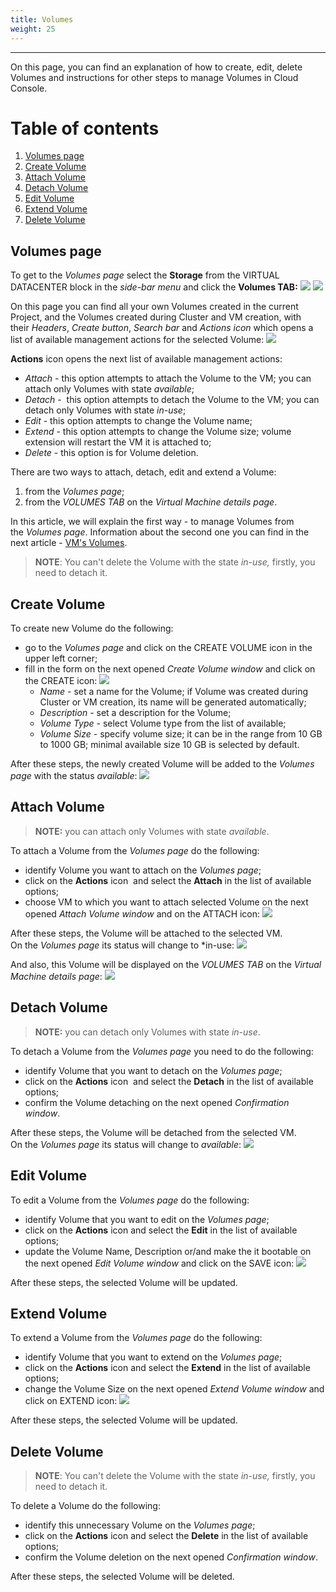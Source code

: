 ```yaml
---
title: Volumes
weight: 25
---
```

___
On this page, you can find an explanation of how to create, edit, delete Volumes and instructions for other steps to manage Volumes in Cloud Console.

# Table of contents
1. [Volumes page](#volumes-page)
2. [Create Volume](#create-volume)
3. [Attach Volume](#attach-volume)
4. [Detach Volume](#detach-volume)
5. [Edit Volume](#edit-volume)
6. [Extend Volume](#extend-volume)
7. [Delete Volume](#delete-volume)

## Volumes page
To get to the *Volumes page* select the **Storage** from the VIRTUAL DATACENTER block in the *side-bar menu* and click the **Volumes TAB:**
![](../../../assets/images/vol/1.png?classes=border,shadow) 
![](../../../assets/images/vol/2.png?classes=border,shadow) 

On this page you can find all your own Volumes created in the current Project, and the Volumes created during Cluster and VM creation, with their *Headers*, *Create button*, *Search bar* and *Actions icon* which opens a list of available management actions for the selected Volume:
![](../../../assets/images/vol/3.png?classes=border,shadow) 

**Actions** icon opens the next list of available management actions:
- *Attach* - this option attempts to attach the Volume to the VM; you can attach only Volumes with state *available*;  
- *Detach* -  this option attempts to detach the Volume to the VM; you can detach only Volumes with state *in-use*;  
- *Edit* - this option attempts to change the Volume name;
- *Extend* - this option attempts to change the Volume size; volume extension will restart the VM it is attached to;
- *Delete* - this option is for Volume deletion.

There are two ways to attach, detach, edit and extend a Volume:
1. from the *Volumes page*;
2. from the *VOLUMES TAB* on the *Virtual Machine details page*.

In this article, we will explain the first way - to manage Volumes from the *Volumes page*. Information about the second one you can find in the next article - [VM's Volumes]().  

>**NOTE**: You can't delete the Volume with the state *in-use,* firstly, you need to detach it.

## Create Volume
To create new Volume do the following:
- go to the *Volumes page* and click on the CREATE VOLUME icon in the upper left corner;
- fill in the form on the next opened *Create Volume window* and click on the CREATE icon:
![](../../../assets/images/vol/4.png?classes=border,shadow) 
  - *Name* - set a name for the Volume; if Volume was created during Cluster or VM creation, its name will be generated automatically;
  - *Description* - set a description for the Volume;
  - *Volume Type* - select Volume type from the list of available;
  - *Volume Size* - specify volume size; it can be in the range from 10 GB to 1000 GB; minimal available size 10 GB is selected by default.

After these steps, the newly created Volume will be added to the *Volumes page* with the status *available*:
![](../../../assets/images/vol/5.png?classes=border,shadow) 

## Attach Volume
>**NOTE:** you can attach only Volumes with state *available*.  

To attach a Volume from the *Volumes page* do the following:
- identify Volume you want to attach on the *Volumes page*;
- click on the **Actions** icon  and select the **Attach** in the list of available options;
- choose VM to which you want to attach selected Volume on the next opened *Attach Volume window* and on the ATTACH icon:
![](../../../assets/images/vol/8.png?classes=border,shadow) 

After these steps, the Volume will be attached to the selected VM.  
On the *Volumes page* its status will change to *in-use:
![](../../../assets/images/vol/9.png?classes=border,shadow) 

And also, this Volume will be displayed on the *VOLUMES TAB* on the *Virtual Machine details page*:
![](../../../assets/images/vol/10.png?classes=border,shadow) 

## Detach Volume
>**NOTE:** you can detach only Volumes with state *in-use*.

To detach a Volume from the *Volumes page* you need to do the following:
- identify Volume that you want to detach on the *Volumes page*;
- click on the **Actions** icon  and select the **Detach** in the list of available options;
- confirm the Volume detaching on the next opened *Confirmation window*.

After these steps, the Volume will be detached from the selected VM.  
On the *Volumes page* its status will change to *available*:
![](../../../assets/images/vol/11.png?classes=border,shadow) 

## Edit Volume
To edit a Volume from the *Volumes page* do the following:
- identify Volume that you want to edit on the *Volumes page*;
- click on the **Actions** icon and select the **Edit** in the list of available options;
- update the Volume Name, Description or/and make the it bootable on the next opened *Edit Volume window* and click on the SAVE icon:
![](../../../assets/images/vol/6.png?classes=border,shadow)

After these steps, the selected Volume will be updated.

## Extend Volume
To extend a Volume from the *Volumes page* do the following:
- identify Volume that you want to extend on the *Volumes page*;
- click on the **Actions** icon and select the **Extend** in the list of available options;
- change the Volume Size on the next opened *Extend Volume window* and click on EXTEND icon:
![](../../../assets/images/vol/7.png?classes=border,shadow)

After these steps, the selected Volume will be updated.

## Delete Volume
>**NOTE**: You can't delete the Volume with the state *in-use,* firstly, you need to detach it.  

To delete a Volume do the following:
- identify this unnecessary Volume on the *Volumes page*;
- click on the **Actions** icon and select the **Delete** in the list of available options;
- confirm the Volume deletion on the next opened *Confirmation window*.

After these steps, the selected Volume will be deleted.

